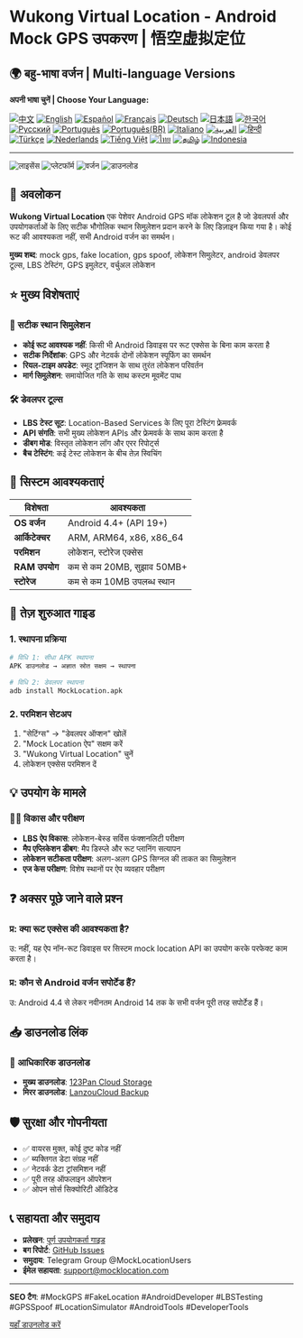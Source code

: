 # Wukong Virtual Location - Android Mock GPS उपकरण | 悟空虚拟定位

## 🌍 बहु-भाषा वर्जन | Multi-language Versions

**अपनी भाषा चुनें | Choose Your Language:**

[![中文](https://img.shields.io/badge/README-中文-red.svg)](README.md)
[![English](https://img.shields.io/badge/README-English-blue.svg)](README_en.md)
[![Español](https://img.shields.io/badge/README-Español-green.svg)](README_es.md)
[![Français](https://img.shields.io/badge/README-Français-blue.svg)](README_fr.md)
[![Deutsch](https://img.shields.io/badge/README-Deutsch-black.svg)](README_de.md)
[![日本語](https://img.shields.io/badge/README-日本語-red.svg)](README_ja.md)
[![한국어](https://img.shields.io/badge/README-한국어-blue.svg)](README_ko.md)
[![Русский](https://img.shields.io/badge/README-Русский-blue.svg)](README_ru.md)
[![Português](https://img.shields.io/badge/README-Português-green.svg)](README_pt.md)
[![Português(BR)](https://img.shields.io/badge/README-Português(BR)-yellow.svg)](README_pt_BR.md)
[![Italiano](https://img.shields.io/badge/README-Italiano-green.svg)](README_it.md)
[![العربية](https://img.shields.io/badge/README-العربية-green.svg)](README_ar.md)
[![हिन्दी](https://img.shields.io/badge/README-हिन्दी-orange.svg)](README_hi.md)
[![Türkçe](https://img.shields.io/badge/README-Türkçe-red.svg)](README_tr.md)
[![Nederlands](https://img.shields.io/badge/README-Nederlands-orange.svg)](README_nl.md)
[![Tiếng Việt](https://img.shields.io/badge/README-Tiếng_Việt-red.svg)](README_vi.md)
[![ไทย](https://img.shields.io/badge/README-ไทย-blue.svg)](README_th.md)
[![தமிழ்](https://img.shields.io/badge/README-தமிழ்-red.svg)](README_ta.md)
[![Indonesia](https://img.shields.io/badge/README-Indonesia-red.svg)](README_id.md)

---

![लाइसेंस](https://img.shields.io/badge/License-मुफ्त-green.svg)
![प्लेटफॉर्म](https://img.shields.io/badge/Platform-Android-blue.svg)
![वर्जन](https://img.shields.io/badge/Version-नवीनतम-orange.svg)
![डाउनलोड](https://img.shields.io/badge/Downloads-100k+-brightgreen.svg)

## 📍 अवलोकन

**Wukong Virtual Location** एक पेशेवर Android GPS मॉक लोकेशन टूल है जो डेवलपर्स और उपयोगकर्ताओं के लिए सटीक भौगोलिक स्थान सिमुलेशन प्रदान करने के लिए डिज़ाइन किया गया है। कोई रूट की आवश्यकता नहीं, सभी Android वर्जन का समर्थन।

**मुख्य शब्द**: mock gps, fake location, gps spoof, लोकेशन सिमुलेटर, android डेवलपर टूल्स, LBS टेस्टिंग, GPS इमुलेटर, वर्चुअल लोकेशन

## ⭐ मुख्य विशेषताएं

### 🎯 सटीक स्थान सिमुलेशन
- **कोई रूट आवश्यक नहीं**: किसी भी Android डिवाइस पर रूट एक्सेस के बिना काम करता है
- **सटीक निर्देशांक**: GPS और नेटवर्क दोनों लोकेशन स्पूफिंग का समर्थन
- **रियल-टाइम अपडेट**: स्मूद ट्रांजिशन के साथ तुरंत लोकेशन परिवर्तन
- **मार्ग सिमुलेशन**: समायोजित गति के साथ कस्टम मूवमेंट पाथ

### 🛠️ डेवलपर टूल्स
- **LBS टेस्ट सूट**: Location-Based Services के लिए पूरा टेस्टिंग फ्रेमवर्क
- **API संगति**: सभी मुख्य लोकेशन APIs और फ्रेमवर्क के साथ काम करता है
- **डीबग मोड**: विस्तृत लोकेशन लॉग और एरर रिपोर्ट्स
- **बैच टेस्टिंग**: कई टेस्ट लोकेशन के बीच तेज़ स्विचिंग

## 📱 सिस्टम आवश्यकताएं

| विशेषता | आवश्यकता |
|---------|----------|
| **OS वर्जन** | Android 4.4+ (API 19+) |
| **आर्किटेक्चर** | ARM, ARM64, x86, x86_64 |
| **परमिशन** | लोकेशन, स्टोरेज एक्सेस |
| **RAM उपयोग** | कम से कम 20MB, सुझाव 50MB+ |
| **स्टोरेज** | कम से कम 10MB उपलब्ध स्थान |

## 🚀 तेज़ शुरुआत गाइड

### 1. स्थापना प्रक्रिया
```bash
# विधि 1: सीधा APK स्थापना
APK डाउनलोड → अज्ञात स्रोत सक्षम → स्थापना

# विधि 2: डेवलपर स्थापना
adb install MockLocation.apk
```

### 2. परमिशन सेटअप
1. "सेटिंग्स" → "डेवलपर ऑप्शन" खोलें
2. "Mock Location ऐप" सक्षम करें
3. "Wukong Virtual Location" चुनें
4. लोकेशन एक्सेस परमिशन दें

## 💡 उपयोग के मामले

### 👨‍💻 विकास और परीक्षण
- **LBS ऐप विकास**: लोकेशन-बेस्ड सर्विस फंक्शनलिटी परीक्षण
- **मैप एप्लिकेशन डीबग**: मैप डिस्प्ले और रूट प्लानिंग सत्यापन
- **लोकेशन सटीकता परीक्षण**: अलग-अलग GPS सिग्नल की ताकत का सिमुलेशन
- **एज केस परीक्षण**: विशेष स्थानों पर ऐप व्यवहार परीक्षण

## ❓ अक्सर पूछे जाने वाले प्रश्न

### प्र: क्या रूट एक्सेस की आवश्यकता है?
उ: नहीं, यह ऐप नॉन-रूट डिवाइस पर सिस्टम mock location API का उपयोग करके परफेक्ट काम करता है।

### प्र: कौन से Android वर्जन सपोर्टेड हैं?
उ: Android 4.4 से लेकर नवीनतम Android 14 तक के सभी वर्जन पूरी तरह सपोर्टेड हैं।

## 📥 डाउनलोड लिंक

### 🔗 आधिकारिक डाउनलोड
- **मुख्य डाउनलोड**: [123Pan Cloud Storage](https://www.123pan.com/s/k6bMjv-adiI.html)
- **मिरर डाउनलोड**: [LanzouCloud Backup](https://wwnr.lanzouv.com/b0knhjugb)

## 🛡️ सुरक्षा और गोपनीयता

- ✅ वायरस मुक्त, कोई दुष्ट कोड नहीं
- ✅ ब्यक्तिगत डेटा संग्रह नहीं
- ✅ नेटवर्क डेटा ट्रांसमिशन नहीं
- ✅ पूरी तरह ऑफलाइन ऑपरेशन
- ✅ ओपन सोर्स सिक्योरिटी ऑडिटेड

## 📞 सहायता और समुदाय

- **प्रलेखन**: [पूर्ण उपयोगकर्ता गाइड](https://docs.mocklocation.com)
- **बग रिपोर्ट**: [GitHub Issues](https://github.com/username/MockLocation/issues)
- **समुदाय**: Telegram Group @MockLocationUsers
- **ईमेल सहायता**: support@mocklocation.com

---

**SEO टैग**: #MockGPS #FakeLocation #AndroidDeveloper #LBSTesting #GPSSpoof #LocationSimulator #AndroidTools #DeveloperTools

<a href="https://wwnr.lanzouv.com/b0knhjugb" target="_blank">यहाँ डाउनलोड करें</a>
